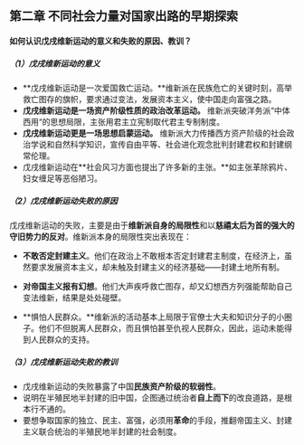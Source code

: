## **第二章 不同社会力量对国家出路的早期探索**

#### 如何认识戊戌维新运动的意义和失败的原因、教训？

##### （1）戊戌维新运动的意义

- **戊戌维新运动是一次爱国救亡运动。**维新派在民族危亡的关键时刻，高举救亡图存的旗帜，要求通过变法，发展资本主义，使中国走向富强之路。
- **戊戌维新运动是一场资产阶级性质的政治改革运动。** 维新派突破洋务派“中体西用“的思想局限，主张用君主立宪制取代君主专制制度。
- **戊戌维新运动更是一场思想启蒙运动。** 维新派大力传播西方资产阶级的社会政治学说和自然科学知识，宣传自由平等、社会进化观念批判封建君权和封建纲常伦理。
- 戊戌维新运动在**社会风习方面也提出了许多新的主张。**如主张革除鸦片、妇女缠足等恶俗陋习。 



#####   （2）戊戌维新运动失败的原因

  戊戌维新运动的失败，主要是由于**维新派自身的局限性**和以**慈禧太后为首的强大的守旧势力的反对**。维新派本身的局限性突出表现在： 

- **不敢否定封建主义**。他们在政治上不敢根本否定封建君主制度，在经济上，虽然要求发展资本主义，却未触及封建主义的经济基础——封建土地所有制。

- **对帝国主义报有幻想**。他们大声疾呼救亡图存，却又幻想西方列强能帮助自己变法维新，结果是处处碰壁。

- **惧怕人民群众。**维新派的活动基本上局限于官僚士大夫和知识分子的小圈子。他们不但脱离人民群众，而且惧怕甚至仇视人民群众，因此，运动未能得到人民群众的支持。

  

#####   （3）戊戌维新运动失败的教训

-   戊戌维新运动的失败暴露了中国**民族资产阶级的软弱性**。
- 说明在半殖民地半封建的旧中国，企图通过统治者**自上而下**的改良道路，是根本行不通的。
- 要想争取国家的独立、民主、富强，必须用**革命**的手段，推翻帝国主义、封建主义联合统治的半殖民地半封建的社会制度。